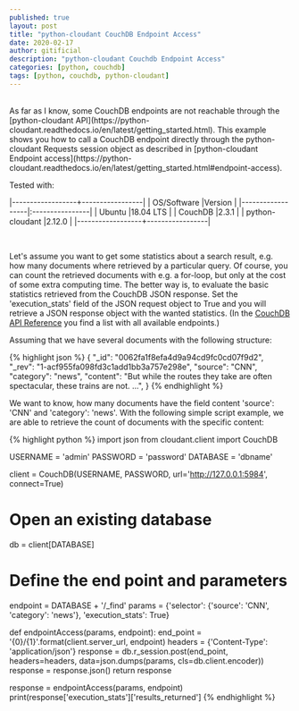 ```yaml
---
published: true
layout: post
title: "python-cloudant CouchDB Endpoint Access"
date: 2020-02-17
author: gitificial
description: "python-cloudant Couchdb Endpoint Access"
categories: [python, couchdb]
tags: [python, couchdb, python-cloudant]
---
```


<br/>
As far as I know, some CouchDB endpoints are not reachable through the [python-cloudant API](https://python-cloudant.readthedocs.io/en/latest/getting_started.html). This example shows you how to call a CouchDB endpoint directly through the python-cloudant Requests session object as described in [python-cloudant Endpoint access](https://python-cloudant.readthedocs.io/en/latest/getting_started.html#endpoint-access).


Tested with:

|------------------+-----------------|
| OS/Software      |Version          |
|------------------|:----------------|
| Ubuntu           |18.04 LTS        |
| CouchDB          |2.3.1            |
| python-cloudant  |2.12.0           |
|------------------+-----------------|

<br/>

Let's assume you want to get some statistics about a search result, e.g. how many documents where retrieved by a particular query. Of course, you can count the retrieved documents with e.g. a for-loop, but only at the cost of some extra computing time. The better way is, to evaluate the basic statistics retrieved from the CouchDB JSON response. Set the 'execution_stats' field of the JSON request object to True and you will retrieve a JSON response object with the wanted statistics. (In the [CouchDB API Reference](https://docs.couchdb.org/en/latest/api/index.html) you find a list with all available endpoints.)


Assuming that we have several documents with the following structure:

{% highlight json %}
{
  "_id": "0062fa1f8efa4d9a94cd9fc0cd07f9d2",
  "_rev": "1-acf955fa098fd3c1add1bb3a757e298e",
  "source": "CNN",
  "category": "news",
  "content": "But while the routes they take are often spectacular, these trains are not. ...",
}
{% endhighlight %}

We want to know, how many documents have the field content 'source': 'CNN' and 'category': 'news'. With the following simple script example, we are able to retrieve the count of documents with the specific content:

{% highlight python %}
import json
from cloudant.client import CouchDB

USERNAME = 'admin'
PASSWORD = 'password'
DATABASE = 'dbname'

client = CouchDB(USERNAME, PASSWORD, url='http://127.0.0.1:5984', connect=True)

# Open an existing database
db = client[DATABASE]

# Define the end point and parameters
endpoint = DATABASE + '/_find'
params = {'selector': {'source': 'CNN', 'category': 'news'}, 'execution_stats': True}

def endpointAccess(params, endpoint):
    end_point = '{0}/{1}'.format(client.server_url, endpoint)
    headers = {'Content-Type': 'application/json'}
    response = db.r_session.post(end_point, headers=headers, data=json.dumps(params, cls=db.client.encoder))
    response = response.json()
    return response

response = endpointAccess(params, endpoint)
print(response['execution_stats']['results_returned']
{% endhighlight %}

<br/>



